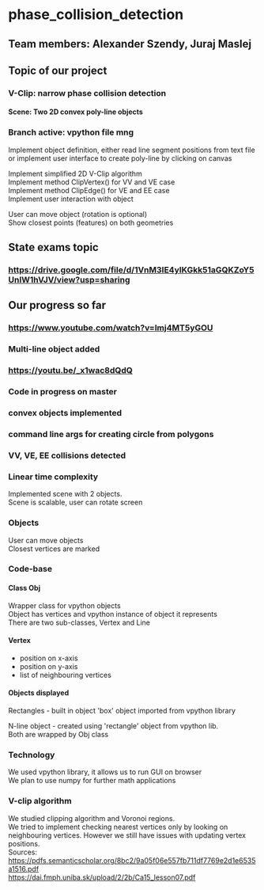 # phase_collision_detection
## Team members: Alexander Szendy, Juraj Maslej

## Topic of our project
### V-Clip: narrow phase collision detection
#### Scene: Two 2D convex poly-line objects

### Branch active: vpython file mng

Implement object definition, 
either read line segment positions from text file
or implement user interface to create poly-line by clicking on canvas <br>
<p>
Implement simplified 2D V-Clip algorithm  <br>
Implement method ClipVertex() for VV and VE case  <br>
Implement method ClipEdge() for VE and EE case  <br>
Implement user interaction with object 
</p>

User can move object (rotation is optional) <br>
Show closest points (features) on both geometries <br>

## State exams topic
### https://drive.google.com/file/d/1VnM3IE4yIKGkk51aGQKZoY5UnIW1hVJV/view?usp=sharing

## Our progress so far
### https://www.youtube.com/watch?v=lmj4MT5yGOU

### Multi-line object added
### https://youtu.be/_x1wac8dQdQ

### Code in progress on master
### convex objects implemented
### command line args for creating circle from polygons
### VV, VE, EE collisions detected
### Linear time complexity
Implemented scene with 2 objects.  <br>
Scene is scalable, user can rotate screen
### Objects
User can move objects <br>
Closest vertices are marked

### Code-base
#### Class Obj <br>
Wrapper class for vpython objects <br>
Object has vertices and vpython instance of object it represents <br>
There are two sub-classes, Vertex and Line <br>
#### Vertex <br>
 - position on x-axis <br>
 - position on y-axis <br>
 - list of neighbouring vertices <br>
 
 #### Objects displayed
 <p>
 Rectangles
 - built in object 'box' object imported from vpython library </p>
 N-line object
 - created using 'rectangle' object from vpython lib.
 <br>
 Both are wrapped by Obj class
 
### Technology
We used vpython library, it allows us to run GUI on browser <br>
We plan to use numpy for further math applications 

### V-clip algorithm

We studied clipping algorithm and Voronoi regions. <br>
We tried to implement checking nearest vertices only by looking on 
neighbouring vertices. However we still have issues with updating vertex positions. <br>
Sources: https://pdfs.semanticscholar.org/8bc2/9a05f06e557fb711df7769e2d1e6535a1516.pdf <br>
https://dai.fmph.uniba.sk/upload/2/2b/Ca15_lesson07.pdf
